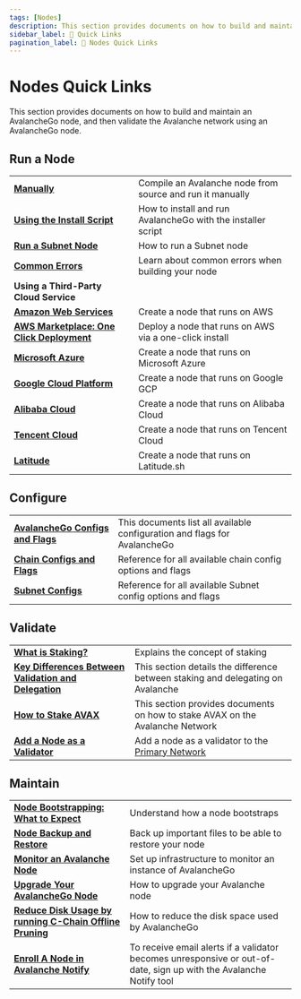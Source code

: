 ```yaml
---
tags: [Nodes]
description: This section provides documents on how to build and maintain an AvalancheGo node, and then validate the Avalanche network using an AvalancheGo node.
sidebar_label: 🔗 Quick Links
pagination_label: 🔗 Nodes Quick Links
---
```

# Nodes Quick Links

This section provides documents on how to build and maintain an AvalancheGo
node, and then validate the Avalanche network using an AvalancheGo node.
## Run a Node
| | |
| --- | --- |
| [**Manually**](/nodes/run/node-manually.md) | Compile an Avalanche node from source and run it manually |
| [**Using the Install Script**](/nodes/run/with-installer/installing-avalanchego.md) | How to install and run AvalancheGo with the installer script |
| [**Run a Subnet Node**](/nodes/run/subnet-node.md) | How to run a Subnet node |
| [**Common Errors**](nodes/run/FAQ.md) | Learn about common errors when building your node |
| **Using a Third-Party Cloud Service** |  |
| [**Amazon Web Services**](/nodes/run/third-party/aws-node.md) | Create a node that runs on AWS |
| [**AWS Marketplace: One Click Deployment**](nodes/run/third-party/aws-marketplace-one-click.md) | Deploy a node that runs on AWS via a one-click install |
| [**Microsoft Azure**](/nodes/run/third-party/microsoft-azure-node.md) | Create a node that runs on Microsoft Azure |
| [**Google Cloud Platform**](/nodes/run/third-party/google-cloud-node.md) | Create a node that runs on Google GCP |
| [**Alibaba Cloud**](/nodes/run/third-party/alibaba-cloud-node.md) | Create a node that runs on Alibaba Cloud |
| [**Tencent Cloud**](/nodes/run/third-party/tencent-cloud-node.md) | Create a node that runs on Tencent Cloud |
| [**Latitude**](/nodes/run/third-party/latitude-node.md) | Create a node that runs on Latitude.sh |

<div className='tableDivider' ></div>

## Configure
|                                                                          |                                                             |
| :---------------------------------------------------------------------------- | :---------------------------------------------------------- |
| [**AvalancheGo Configs and Flags**](/nodes/configure/avalanchego-config-flags.md) | This documents list all available configuration and flags for AvalancheGo    |
| [**Chain Configs and Flags**](/nodes/configure/chain-config-flags.md)          | Reference for all available chain config options and flags    |
| [**Subnet Configs**](/nodes/configure/subnet-configs.md)             | Reference for all available Subnet config options and flags   |

<div className='tableDivider' ></div>

## Validate
|                                                    |                                                                                        |
| :------------------------------------------------- | :------------------------------------------------------------------------------------- |
| [**What is Staking?**](/nodes/validate/what-is-staking.md)      | Explains the concept of staking                                                         |
| [**Key Differences Between Validation and Delegation**](/nodes/validate/validate-or-delegate.md)      | This section details the difference between staking and delegating on Avalanche                                                      |
| [**How to Stake AVAX**](/nodes/validate/how-to-stake.md)      | This section provides documents on how to stake AVAX on the Avalanche Network
| [**Add a Node as a Validator**](nodes/validate/add-a-validator.md) | Add a node as a validator to the [Primary Network](/learn/avalanche/avalanche-platform.md) |

<div className='tableDivider' ></div>

## Maintain
|                                                                          |                                                             |
| :---------------------------------------------------------------------------- | :---------------------------------------------------------- |
| [**Node Bootstrapping: What to Expect**](/nodes/maintain/node-bootstrap.md)  | Understand how a node bootstraps                                     |
| [**Node Backup and Restore**](/nodes/maintain/node-backup-and-restore.md)          | Back up important files to be able to restore your node     |
| [**Monitor an Avalanche Node**](/nodes/maintain/setting-up-node-monitoring.md)     | Set up infrastructure to monitor an instance of AvalancheGo |
| [**Upgrade Your AvalancheGo Node**](/nodes/maintain/upgrade-your-avalanchego-node.md) | How to upgrade your Avalanche node                                 |
| [**Reduce Disk Usage by running C-Chain Offline Pruning**](/nodes/maintain/run-offline-pruning.md)       | How to reduce the disk space used by AvalancheGo                                     |
| [**Enroll A Node in Avalanche Notify**](/nodes/maintain/avalanche-notify.md)    | To receive email alerts if a validator becomes unresponsive or out-of-date, sign up with the Avalanche Notify tool                       |
